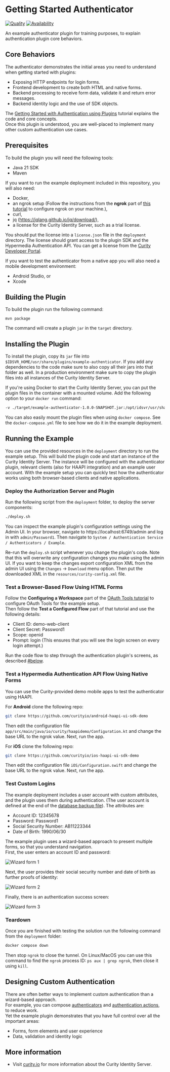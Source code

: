 # Getting Started Authenticator

[![Quality](https://img.shields.io/badge/quality-demo-red)](https://curity.io/resources/code-examples/status/)
[![Availability](https://img.shields.io/badge/availability-source-blue)](https://curity.io/resources/code-examples/status/)

An example authenticator plugin for training purposes, to explain authentication plugin core behaviors.

## Core Behaviors

The authenticator demonstrates the initial areas you need to understand when getting started with plugins:

- Exposing HTTP endpoints for login forms.
- Frontend development to create both HTML and native forms.
- Backend processing to receive form data, validate it and return error messages.
- Backend identity logic and the use of SDK objects.

The [Getting Started with Authentication using Plugins](https://curity.io/resources/learn/getting-started-authentication-plugins/) tutorial explains the code and core concepts.\
Once this plugin is understood, you are well-placed to implement many other custom authentication use cases.

## Prerequisites

To build the plugin you will need the following tools:

- Java 21 SDK
- Maven

If you want to run the example deployment included in this repository, you will also need:

- Docker,
- an ngrok setup (Follow the instructions from the **ngrok** part of [this tutorial](https://curity.io/resources/learn/expose-local-curity-ngrok/#ngrok) to configure ngrok on your machine.),
- curl,
- jq (https://jqlang.github.io/jq/download/),
- a license for the Curity Identity Server, such as a trial license.

You should put the license into a `license.json` file in the `deployment` directory. The license should grant access to the plugin SDK and the Hypermedia Authentication API. You can get a license from the [Curity Developer Portal](https://developer.curity.io/).

If you want to test the authenticator from a native app you will also need a mobile development environment:

- Android Studio, or
- Xcode

## Building the Plugin

To build the plugin run the following command:

```
mvn package
```

The command will create a plugin `jar` in the `target` directory.

## Installing the Plugin

To install the plugin, copy its `jar` file into `$IDSVR_HOME/usr/share/plugins/example-authenticator`. If you add any dependencies to the code make sure to also copy all their jars into that folder as well. In a production environment make sure to copy the plugin files into all instances of the Curity Identity Server.

If you're using Docker to start the Curity Identity Server, you can put the plugin files in the container with a mounted volume. Add the following option to your `docker run` command:

```bash
-v ./target/example-authenticator-1.0.0-SNAPSHOT.jar:/opt/idsvr/usr/share/plugins/example-authenticator/example-authenticator-1.0.0-SNAPSHOT.jar
```

You can also easily mount the plugin files when using `docker compose`. See the `docker-compose.yml` file to see how we do it in the example deployment.

## Running the Example

You can use the provided resources in the `deployment` directory to run the example setup. This will build the plugin code and start an instance of the Curity Identity Server. The instance will be configured with the authenticator plugin, relevant clients (also for HAAPI integration) and an example user account. With the example setup you can quickly test how the authenticator works using both browser-based clients and native applications.

### Deploy the Authorization Server and Plugin

Run the following script from the `deployment` folder, to deploy the server components:

```bash
./deploy.sh
```

You can inspect the example plugin's configuration settings using the Admin UI. In your browser, navigate to https://localhost:6749/admin and log in with `admin/Password1`. Then navigate to `System / Authentication Service / Authenticators / Example`.

Re-run the `deploy.sh` script whenever you change the plugin's code. Note that this will overwrite any configuration changes you make using the admin UI. If you want to keep the changes export configuration XML from the admin UI using the `Changes` -> `Download` menu option. Then put the downloaded XML in the `resources/curity-config.xml` file.

### Test a Browser-Based Flow Using HTML Forms

Follow the **Configuring a Workspace** part of the [OAuth Tools tutorial](https://curity.io/resources/learn/test-using-oauth-tools/#configuring-a-workspace) to configure OAuth Tools for the example setup.\
Then follow the **Test a Configured Flow** part of that tutorial and use the following details:

- Client ID: demo-web-client
- Client Secret: Password1
- Scope: openid
- Prompt: login (This ensures that you will see the login screen on every login attempt.)

Run the code flow to step through the authentication plugin's screens, as described [#below](#test-custom-logins).

### Test a Hypermedia Authentication API Flow Using Native Forms

You can use the Curity-provided demo mobile apps to test the authenticator using HAAPI.

For **Android** clone the following repo:

```bash
git clone https://github.com/curityio/android-haapi-ui-sdk-demo
```

Then edit the configuration file `app/src/main/java/io/curity/haapidemo/Configuration.kt` and change the base URL to the ngrok value. Next, run the app.

For **iOS** clone the following repo:

```bash
git clone https://github.com/curityio/ios-haapi-ui-sdk-demo
```

Then edit the configuration file `iOS/Configuration.swift` and change the base URL to the ngrok value. Next, run the app.

### Test Custom Logins

The example deployment includes a user account with custom attributes, and the plugin uses them during authentication. (The user account is defined at the end of the [database backup file](./example/resources/data-backup.sql)). The attributes are:

- Account ID: 12345678
- Password: Password1
- Social Security Number: AB11223344
- Date of Birth: 1990/06/30

The example plugin uses a wizard-based approach to present multiple forms, so that you understand navigation.\
First, the user enters an account ID and password:

![Wizard form 1](images/wizard-form-1.jpg)

Next, the user provides their social security number and date of birth as further proofs of identity:

![Wizard form 2](images/wizard-form-2.jpg)

Finally, there is an authentication success screen:

![Wizard form 3](images/wizard-form-3.jpg)

### Teardown

Once you are finished with testing the solution run the following command from the `deployment` folder:

```bash
docker compose down
```

Then stop `ngrok` to close the tunnel. On Linux/MacOS you can use this command to find the `ngrok` process ID: `ps aux | grep ngrok`, then close it using `kill`.

## Designing Custom Authentication

There are often better ways to implement custom authentication than a wizard-based approach.\
For example, you can compose [authenticators](https://curity.io/resources/learn/authentication-overview/) and [authentication actions](https://curity.io/resources/learn/control-authentication-using-actions/), to reduce work.\
Yet the example plugin demonstrates that you have full control over all the important areas:

- Forms, form elements and user experience
- Data, validation and identity logic

## More information

- Visit [curity.io](https://curity.io/) for more information about the Curity Identity Server.
